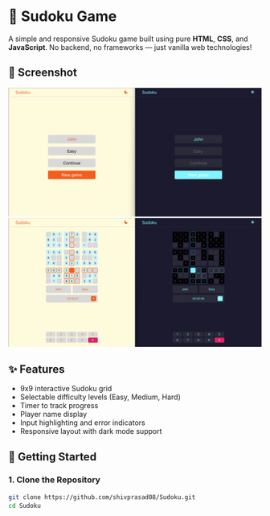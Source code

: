 # 🧩 Sudoku Game

A simple and responsive Sudoku game built using pure **HTML**, **CSS**, and **JavaScript**. No backend, no frameworks — just vanilla web technologies!

## 📸 Screenshot

![Main screen](./static/images/SS1.png)
![Game screen](./static/images/SS2.png)

## ✨ Features

- 9x9 interactive Sudoku grid
- Selectable difficulty levels (Easy, Medium, Hard)
- Timer to track progress
- Player name display
- Input highlighting and error indicators
- Responsive layout with dark mode support

## 🚀 Getting Started

### 1. Clone the Repository

```bash
git clone https://github.com/shivprasad08/Sudoku.git
cd Sudoku
